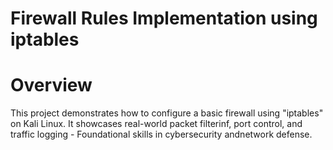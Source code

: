 # Firewall Rules Implementation using iptables 
# Overview
This project demonstrates how to configure a basic firewall using "iptables" on Kali Linux. It showcases real-world packet filterinf, port control, and traffic logging - Foundational skills in cybersecurity andnetwork defense.
